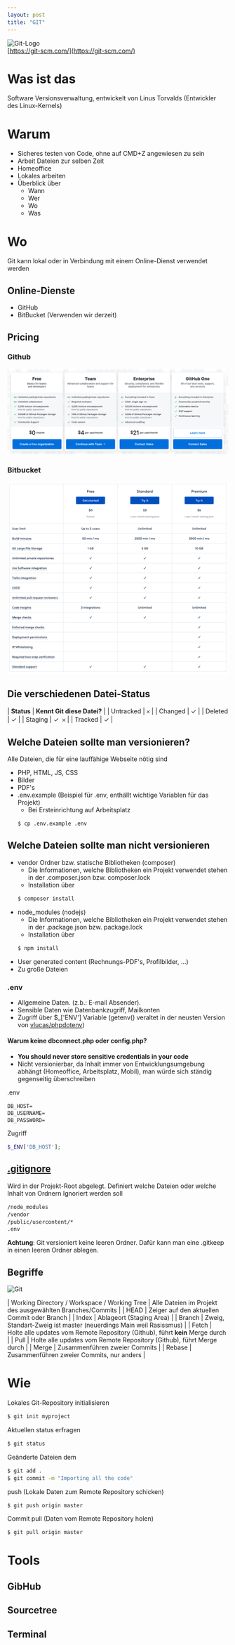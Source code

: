 ```yaml
---
layout: post
title: "GIT"
---
```


![Git-Logo](https://upload.wikimedia.org/wikipedia/commons/thumb/e/e0/Git-logo.svg/150px-Git-logo.svg.png)  
[https://git-scm.com/](https://git-scm.com/)

# Was ist das

Software Versionsverwaltung, entwickelt von Linus Torvalds (Entwickler des Linux-Kernels)

# Warum

-   Sicheres testen von Code, ohne auf CMD+Z angewiesen zu sein
-   Arbeit Dateien zur selben Zeit
-   Homeoffice
-   Lokales arbeiten
-   Überblick über
    -   Wann
    -   Wer
    -   Wo
    -   Was

# Wo

Git kann lokal oder in Verbindung mit einem Online-Dienst verwendet werden

## Online-Dienste

-   GitHub
-   BitBucket (Verwenden wir derzeit)

## Pricing

### Github

![Wie](/assets/github_pricing.png)

### Bitbucket

![Wie](/assets/bitbucket_pricing.png)

## Die verschiedenen Datei-Status

| **Status** | **Kennt Git diese Datei?** |
| Untracked | 𐄂 |
| Changed | ✓ |
| Deleted | ✓ |
| Staging | ✓  𐄂 |
| Tracked | ✓ |

## Welche Dateien sollte man versionieren?

Alle Dateien, die für eine lauffähige Webseite nötig sind

-   PHP, HTML, JS, CSS
-   Bilder
-   PDF's
-   .env.example (Beispiel für .env, enthällt wichtige Variablen für das Projekt)
    -   Bei Ersteinrichtung auf Arbeitsplatz
    ```bash
    $ cp .env.example .env
    ```

## Welche Dateien sollte man **nicht** versionieren

-   vendor Ordner bzw. statische Bibliotheken (composer)
    -   Die Informationen, welche Bibliotheken ein Projekt verwendet stehen in der .composer.json bzw. composer.lock
    -   Installation über
    ```bash
    $ composer install
    ```
-   node_modules (nodejs)
    -   Die Informationen, welche Bibliotheken ein Projekt verwendet stehen in der .package.json bzw. package.lock
    -   Installation über
    ```bash
    $ npm install
    ```
-   User generated content (Rechnungs-PDF's, Profilbilder, ...)
-   Zu große Dateien

### .env

-   Allgemeine Daten. (z.b.: E-mail Absender).
-   Sensible Daten wie Datenbankzugriff, Mailkonten
-   Zugriff über $\_['ENV'] Variable (getenv() veraltet in der neusten Version von [vlucas/phpdotenv](https://github.com/vlucas/phpdotenv))

#### Warum keine dbconnect.php oder config.php?

-   **You should never store sensitive credentials in your code**
-   Nicht versionierbar, da Inhalt immer von Entwicklungsumgebung abhängt (Homeoffice, Arbeitsplatz, Mobil), man würde sich ständig gegenseitig überschreiben

.env

```env
DB_HOST=
DB_USERNAME=
DB_PASSWORD=
```

Zugriff

```php
$_ENV['DB_HOST'];
```

## [.gitignore](https://git-scm.com/docs/gitignore)

Wird in der Projekt-Root abgelegt. Definiert welche Dateien oder welche Inhalt von Ordnern Ignoriert werden soll

```bash
/node_modules
/vendor
/public/usercontent/*
.env
```

**Achtung**: Git versioniert keine leeren Ordner. Dafür kann man eine .gitkeep in einen leeren Ordner ablegen.

## Begriffe

![Git](https://i.stack.imgur.com/cZkcV.jpg)

| Working Directory / Workspace / Working Tree | Alle Dateien im Projekt des ausgewählten Branches/Commits |
| HEAD | Zeiger auf den aktuellen Commit oder Branch |
| Index | Ablageort (Staging Area) |
| Branch | Zweig, Standart-Zweig ist master (neuerdings Main weil Rasissmus) |
| Fetch | Holte alle updates vom Remote Repository (Github), führt **kein** Merge durch |
| Pull | Holte alle updates vom Remote Repository (Github), führt Merge durch |
| Merge | Zusammenführen zweier Commits |
| Rebase | Zusammenführen zweier Commits, nur anders |

# Wie

Lokales Git-Repository initialisieren

```bash
$ git init myproject
```

Aktuellen status erfragen

```bash
$ git status
```

Geänderte Dateien dem

```bash
$ git add .
$ git commit -m "Importing all the code"
```

push (Lokale Daten zum Remote Repository schicken)

```bash
$ git push origin master
```

Commit pull (Daten vom Remote Repository holen)

```bash
$ git pull origin master
```

# Tools

## GibHub

## Sourcetree

## Terminal
